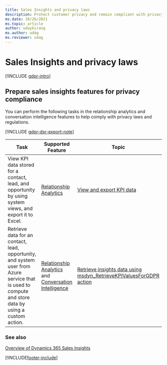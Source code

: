 ```yaml
---
title: Sales Insights and privacy laws
description: Protect customer privacy and remain compliant with privacy rules and regulations when using Sales Insights add-in for Dynamics 365.
ms.date: 10/26/2021
ms.topic: article
author: udaykirang
ms.author: udag
ms.reviewer: udag
---
```

# Sales Insights and privacy laws 

[!INCLUDE [gdpr-intro](~/../shared-content/shared/privacy-includes/gdpr-intro.md)]

## Prepare sales insights features for privacy compliance

You can perform the following tasks in the relationship analytics and conversation intelligence features to help comply with privacy laws and regulations.

[!INCLUDE [gdpr-dsr-export-note](~/../shared-content/shared/privacy-includes/gdpr-dsr-export-note.md)]

|Task|Supported Feature|Topic|
|--|--|--|
|View KPI data stored for a contact, lead, and opportunity by using system views, and export it to Excel.|[Relationship Analytics](relationship-analytics.md)|[View and export KPI data](view-export-KPI-data-gdpr.md)|
|Retrieve data for an contact, lead, opportunity, and system user from Azure service that is used to compute and store data by using a custom action.|[Relationship Analytics](relationship-analytics.md) and [Conversation Intelligence](../sales/dynamics365-sales-insights-app.md)|[Retrieve insights data using msdyn_RetrieveKPIValuesForGDPR action](retrieve-insights-data-msdyn-RetrieveTypeValuesFromDCI.md)  |

### See also

[Overview of Dynamics 365 Sales Insights](overview.md)  


[!INCLUDE[footer-include](../includes/footer-banner.md)]
